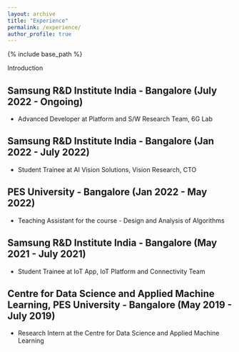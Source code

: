 ```yaml
---
layout: archive
title: "Experience"
permalink: /experience/
author_profile: true
---
```


{% include base_path %}

Introduction

## Samsung R&D Institute India - Bangalore (July 2022 - Ongoing)
  * Advanced Developer at Platform and S/W Research Team, 6G Lab

## Samsung R&D Institute India - Bangalore (Jan 2022 - July 2022)
  * Student Trainee at AI Vision Solutions, Vision Research, CTO

## PES University - Bangalore (Jan 2022 - May 2022)
  * Teaching Assistant for the course - Design and Analysis of Algorithms

## Samsung R&D Institute India - Bangalore (May 2021 - July 2021)
  * Student Trainee at IoT App, IoT Platform and Connectivity Team

## Centre for Data Science and Applied Machine Learning, PES University - Bangalore (May 2019 - July 2019)
  * Research Intern at the Centre for Data Science and Applied Machine Learning